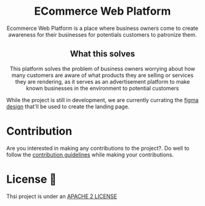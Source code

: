 <div align="center">
    <h1>ECommerce Web Platform</h1>
    Ecommerce Web Platform is a place where business owners come to create awareness for their businesses for  potentials customers to patronize them.
</div>

<div align="center">
    <h2>What this solves</h2>
    <p>This platform solves the problem of business owners worrying about how many customers are aware of what products they are selling or services they are rendering, as it serves as an advertisement platform to make known businesses in the environment to potential customers</p>
</div>

While the project is still in development, we are currently currating the [figma design](./public/figma/) that'll be used to create the landing page.

# Contribution

Are you interested in making any contributions to the project?. Do well to follow the [contribution guidelines](./CONTRIBUTING.md) while making your contributions.

<!-- # Meet our contributors 🙌 -->

<!-- <a href="https://github.com/Topman-14/InfoHub/graphs/contributors">
  <img src="https://contrib.rocks/image?repo=JAILBREAK-101/ECommerceWebPlatform" />
</a> -->

# License 🔐

Thsi project is under an [APACHE 2 LICENSE](LICENSE)
